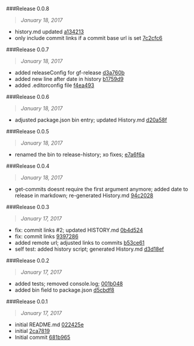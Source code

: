 

###Release 0.0.8
>*January 18, 2017*
 * history.md updated [a134213](git@github.com:stbaer/release-history.git/a1342136125b22bf6725674fe53aa73f671f3b1d)
 * only include commit links if a commit base url is set [7c2cfc6](git@github.com:stbaer/release-history.git/7c2cfc6c0acc8c21cdab6089ba0c65ac589cf19f)



###Release 0.0.7
>*January 18, 2017*

 * added releaseConfig for gf-release [d3a760b](https://github.com/stbaer/release-history/commit/d3a760ba42fb130d06b2445112b6770867c03b60)
 * added new line after date in history [b1759d9](https://github.com/stbaer/release-history/commit/b1759d92c70ad09c0615dabaff60abfba2aa83e1)
 * added .editorconfig file [f4ea493](https://github.com/stbaer/release-history/commit/f4ea493a167d807bd4c8fbd25c24b14108fece8f)

###Release 0.0.6
>*January 18, 2017*

 * adjusted package.json bin entry; updated History.md [d20a58f](https://github.com/stbaer/release-history/commit/d20a58f460753f0022016cabebacbd7c90c5ecd5)

###Release 0.0.5
>*January 18, 2017*

 * renamed the bin to release-history; xo fixes; [e7a6f6a](https://github.com/stbaer/release-history/commit/e7a6f6a35f8bb8d81c1bd1ff0567ee28b269faf8)

###Release 0.0.4
>*January 18, 2017*

 * get-commits doesnt require the first argument anymore; added date to release in markdown; re-generated History.md [94c2028](https://github.com/stbaer/release-history/commit/94c2028e1c35b28411b83e66715c7ca5a556424b)

###Release 0.0.3
>*January 17, 2017*

 * fix: commit links #2; updated HISTORY.md [0b4d524](https://github.com/stbaer/release-history/commit/0b4d5240671840cbb81be0ee8cf27a3c66913480)
 * fix: commit links [9397286](https://github.com/stbaer/release-history/commit/9397286bb63d90672ba09c9cdf89a33f5e75269c)
 * added remote url; adjusted links to commits [b53ce61](https://github.com/stbaer/release-history/commit/b53ce61d3db391a774539560f81c7c052de796e1)
 * self test: added history script; generated History.md [d3d18ef](https://github.com/stbaer/release-history/commit/d3d18efbd81e92dd3ce12098166d0fba21d738c4)

###Release 0.0.2
>*January 17, 2017*

 * added tests; removed console.log; [001b048](https://github.com/stbaer/release-history/commit/001b0486a5e6b1f3598113e749dba7233092bdfe)
 * added bin field to package.json [d5cbdf8](https://github.com/stbaer/release-history/commit/d5cbdf877c30c85b051bbb2835f1da3beea84b4b)

###Release 0.0.1
>*January 17, 2017*

 * initial README.md [022425e](https://github.com/stbaer/release-history/commit/022425e608e58c82bf258e81d4d4d96b3ccd0d06)
 * initial [2ca7819](https://github.com/stbaer/release-history/commit/2ca7819e9ef97c5703fbf5fee529b4635ab8a03d)
 * Initial commit [681b965](https://github.com/stbaer/release-history/commit/681b96525691cec9eb49bae0069d844d3331d109)
